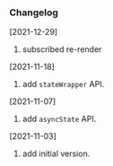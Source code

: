 ### Changelog
[2021-12-29]
1. subscribed re-render

[2021-11-18]
1. add `stateWrapper` API.

[2021-11-07]
1. add `asyncState` API.

[2021-11-03]
1. add initial version.
